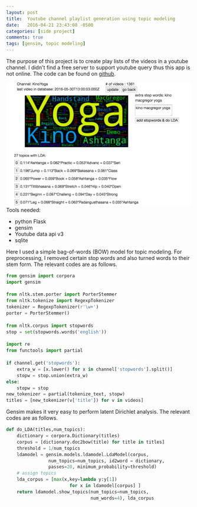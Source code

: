```yaml
---
layout: post
title:  Youtube channel playlist generation using topic modeling
date:   2016-04-21 23:43:08 -0500
categories: [side project]
comments: true
tags: [gensim, topic modeling]
---
```


The purpose of this project is to create play lists of the videos in a youtube channel. 
I didn't find a free server to support youtube query thus this app is not online. 
The code can be found  on [github][git].
  <div class="wrapper">
    <div class="footer-col-wrapper">
      <div class="footer-col footer-col-1">
        <img src='/assets/youtube.png'>
      </div>
      <div class="footer-col footer-col-1">
      Tools needed:
      <ul>
      <li> python Flask </li>
      <li>gensim</li>
      <li>Youtube data api v3</li>
      <li>sqlite</li>
      </ul>
      </div>
    </div>
  </div>

Here I used a simple bag-of-words (BOW) model for topic modeling.
For preprocessing, I removed certain stop words and also turned
words to their stem form. The relevant codes are as follows.

``` python
from gensim import corpora
import gensim

from nltk.stem.porter import PorterStemmer 
from nltk.tokenize import RegexpTokenizer
tokenizer = RegexpTokenizer(r'\w+')
porter = PorterStemmer()

from nltk.corpus import stopwords
stop = set(stopwords.words('english'))

import re
from functools import partial

if channel.get('stopwords'):
    extra_w = [x.lower() for x in channel['stopwords'].split()]
    stopw = stop.union(extra_w)
else:
    stopw = stop
new_tokenizer = partial(tokenize_text, stopw)
titles = [new_tokenizer(v['title']) for v in videos]
```

Gensim makes it very easy to perform latent Dirichlet analysis.
The relevant codes are as follows.

``` python
def do_LDA(titles,num_topics):    
    dictionary = corpora.Dictionary(titles)
    corpus = [dictionary.doc2bow(title) for title in titles]
    threshold = 1/num_topics
    ldamodel = gensim.models.ldamodel.LdaModel(corpus, 
                num_topics=num_topics, id2word = dictionary, 
                passes=20, minimum_probability=threshold)
    # assign topics
    lda_corpus = [max(x,key=lambda y:y[1]) 
                        for x in ldamodel[corpus] ]
    return ldamodel.show_topics(num_topics=num_topics,
                                num_words=4), lda_corpus
```


[git]: https://github.com/nosarthur/youtube-break-down

